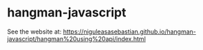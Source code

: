 # hangman-javascript
 
See the website at: https://niguleasasebastian.github.io/hangman-javascript/hangman%20using%20api/index.html
